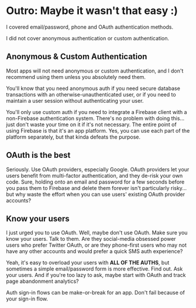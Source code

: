 # Outro: Maybe it wasn't that easy :)

I covered email/password, phone and OAuth authentication methods.

I did not cover anonymous authentication or custom authentication.

## Anonymous & Custom Authentication

Most apps will not need anonymous or custom authentication, and I don't recommend using them unless
you absolutely need them.

You'll know that you need anonymous auth if you need secure database transactions with an
otherwise-unauthenticated user, or if you need to maintain a user session without authenticating
your user.

You'll only use custom auth if you need to integrate a Firebase client with a non-Firebase
authentication system. There's no problem with doing this... just don't waste your time on it if
it's not necessary. The entire point of using Firebase is that it's an app platform. Yes, you can
use each part of the platform separately, but that kinda defeats the purpose.

## OAuth is the best

Seriously. Use OAuth providers, especially Google. OAuth providers let your users benefit from
multi-factor authentication, and they de-risk your own code. Sure, holding onto an email and
password for a few seconds before you pass them to Firebase and delete them forever isn't
particularly risky... but why waste the effort when you can use users' existing OAuth provider
accounts?

## Know your users

<rant>
I just urged you to use OAuth. Well, maybe don't use OAuth. Make sure you know your users. Talk to
them. Are they social-media obsessed power users who prefer Twitter OAuth, or are they phone-first
users who may not have any other accounts and would prefer a quick SMS auth experience?

Yeah, it's easy to overload your users with **ALL OF THE AUTHS**, but sometimes a simple
email/password form is more effective. Find out. Ask your users. And if you're too lazy to ask,
maybe start with OAuth and track page abandonment analytics?

Auth sign-in flows can be make-or-break for an app. Don't fail because of your sign-in flow.
</rant>

